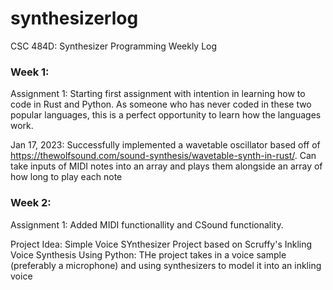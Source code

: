 # synthesizerlog
CSC 484D: Synthesizer Programming Weekly Log

### Week 1:
Assignment 1: Starting first assignment with intention in learning how to code in Rust and Python. As someone who has never coded in these two popular languages,
this is a perfect opportunity to learn how the languages work.

Jan 17, 2023: Successfully implemented a wavetable oscillator based off of https://thewolfsound.com/sound-synthesis/wavetable-synth-in-rust/. Can take inputs of MIDI notes into an array and plays them alongside an array of how long to play each note

### Week 2:

Assignment 1: Added MIDI functionallity and CSound functionality. 

Project Idea: Simple Voice SYnthesizer Project based on Scruffy's Inkling Voice Synthesis
                Using Python: THe project takes in a voice sample (preferably a microphone) and using synthesizers to model it into an inkling voice
                
